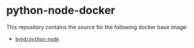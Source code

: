 # python-node-docker

This repository contains the source for the following docker base image:

* [`bynd/python-node`](/base)
